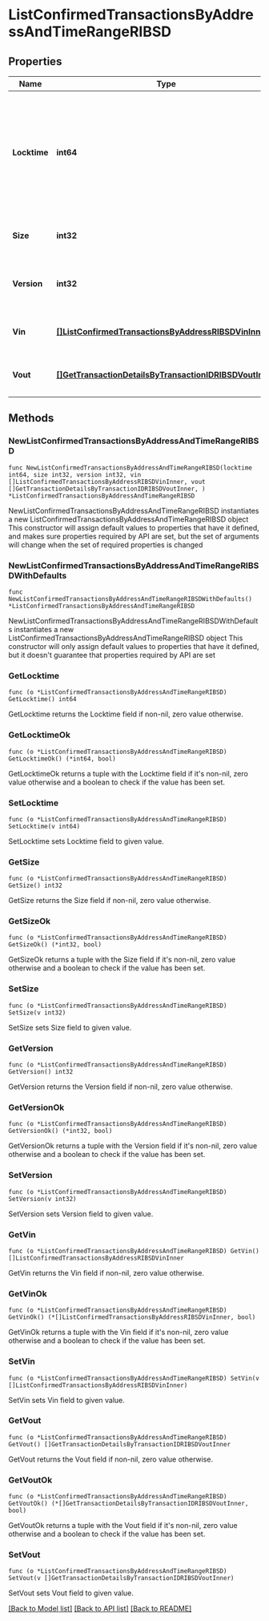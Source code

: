 # ListConfirmedTransactionsByAddressAndTimeRangeRIBSD

## Properties

Name | Type | Description | Notes
------------ | ------------- | ------------- | -------------
**Locktime** | **int64** | Represents the locktime on the transaction on the specific blockchain, i.e. the blockheight at which the transaction is valid. | 
**Size** | **int32** | Represents the total size of this transaction. | 
**Version** | **int32** | Represents the transaction&#39;s version number. | 
**Vin** | [**[]ListConfirmedTransactionsByAddressRIBSDVinInner**](ListConfirmedTransactionsByAddressRIBSDVinInner.md) | Represents the transaction inputs. | 
**Vout** | [**[]GetTransactionDetailsByTransactionIDRIBSDVoutInner**](GetTransactionDetailsByTransactionIDRIBSDVoutInner.md) | Represents the transaction outputs. | 

## Methods

### NewListConfirmedTransactionsByAddressAndTimeRangeRIBSD

`func NewListConfirmedTransactionsByAddressAndTimeRangeRIBSD(locktime int64, size int32, version int32, vin []ListConfirmedTransactionsByAddressRIBSDVinInner, vout []GetTransactionDetailsByTransactionIDRIBSDVoutInner, ) *ListConfirmedTransactionsByAddressAndTimeRangeRIBSD`

NewListConfirmedTransactionsByAddressAndTimeRangeRIBSD instantiates a new ListConfirmedTransactionsByAddressAndTimeRangeRIBSD object
This constructor will assign default values to properties that have it defined,
and makes sure properties required by API are set, but the set of arguments
will change when the set of required properties is changed

### NewListConfirmedTransactionsByAddressAndTimeRangeRIBSDWithDefaults

`func NewListConfirmedTransactionsByAddressAndTimeRangeRIBSDWithDefaults() *ListConfirmedTransactionsByAddressAndTimeRangeRIBSD`

NewListConfirmedTransactionsByAddressAndTimeRangeRIBSDWithDefaults instantiates a new ListConfirmedTransactionsByAddressAndTimeRangeRIBSD object
This constructor will only assign default values to properties that have it defined,
but it doesn't guarantee that properties required by API are set

### GetLocktime

`func (o *ListConfirmedTransactionsByAddressAndTimeRangeRIBSD) GetLocktime() int64`

GetLocktime returns the Locktime field if non-nil, zero value otherwise.

### GetLocktimeOk

`func (o *ListConfirmedTransactionsByAddressAndTimeRangeRIBSD) GetLocktimeOk() (*int64, bool)`

GetLocktimeOk returns a tuple with the Locktime field if it's non-nil, zero value otherwise
and a boolean to check if the value has been set.

### SetLocktime

`func (o *ListConfirmedTransactionsByAddressAndTimeRangeRIBSD) SetLocktime(v int64)`

SetLocktime sets Locktime field to given value.


### GetSize

`func (o *ListConfirmedTransactionsByAddressAndTimeRangeRIBSD) GetSize() int32`

GetSize returns the Size field if non-nil, zero value otherwise.

### GetSizeOk

`func (o *ListConfirmedTransactionsByAddressAndTimeRangeRIBSD) GetSizeOk() (*int32, bool)`

GetSizeOk returns a tuple with the Size field if it's non-nil, zero value otherwise
and a boolean to check if the value has been set.

### SetSize

`func (o *ListConfirmedTransactionsByAddressAndTimeRangeRIBSD) SetSize(v int32)`

SetSize sets Size field to given value.


### GetVersion

`func (o *ListConfirmedTransactionsByAddressAndTimeRangeRIBSD) GetVersion() int32`

GetVersion returns the Version field if non-nil, zero value otherwise.

### GetVersionOk

`func (o *ListConfirmedTransactionsByAddressAndTimeRangeRIBSD) GetVersionOk() (*int32, bool)`

GetVersionOk returns a tuple with the Version field if it's non-nil, zero value otherwise
and a boolean to check if the value has been set.

### SetVersion

`func (o *ListConfirmedTransactionsByAddressAndTimeRangeRIBSD) SetVersion(v int32)`

SetVersion sets Version field to given value.


### GetVin

`func (o *ListConfirmedTransactionsByAddressAndTimeRangeRIBSD) GetVin() []ListConfirmedTransactionsByAddressRIBSDVinInner`

GetVin returns the Vin field if non-nil, zero value otherwise.

### GetVinOk

`func (o *ListConfirmedTransactionsByAddressAndTimeRangeRIBSD) GetVinOk() (*[]ListConfirmedTransactionsByAddressRIBSDVinInner, bool)`

GetVinOk returns a tuple with the Vin field if it's non-nil, zero value otherwise
and a boolean to check if the value has been set.

### SetVin

`func (o *ListConfirmedTransactionsByAddressAndTimeRangeRIBSD) SetVin(v []ListConfirmedTransactionsByAddressRIBSDVinInner)`

SetVin sets Vin field to given value.


### GetVout

`func (o *ListConfirmedTransactionsByAddressAndTimeRangeRIBSD) GetVout() []GetTransactionDetailsByTransactionIDRIBSDVoutInner`

GetVout returns the Vout field if non-nil, zero value otherwise.

### GetVoutOk

`func (o *ListConfirmedTransactionsByAddressAndTimeRangeRIBSD) GetVoutOk() (*[]GetTransactionDetailsByTransactionIDRIBSDVoutInner, bool)`

GetVoutOk returns a tuple with the Vout field if it's non-nil, zero value otherwise
and a boolean to check if the value has been set.

### SetVout

`func (o *ListConfirmedTransactionsByAddressAndTimeRangeRIBSD) SetVout(v []GetTransactionDetailsByTransactionIDRIBSDVoutInner)`

SetVout sets Vout field to given value.



[[Back to Model list]](../README.md#documentation-for-models) [[Back to API list]](../README.md#documentation-for-api-endpoints) [[Back to README]](../README.md)


